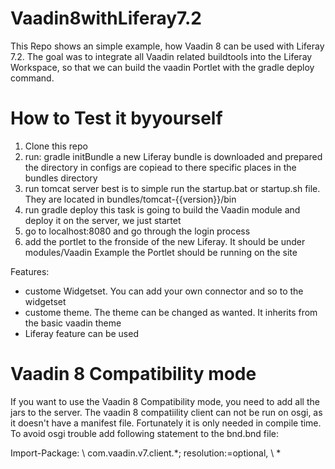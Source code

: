 # Vaadin8withLiferay7.2
This Repo shows an simple example, how Vaadin 8 can be used with Liferay 7.2. The goal was to integrate all Vaadin related buildtools into the Liferay Workspace, so that we can build the vaadin Portlet with the gradle deploy command. 

# How to Test it byyourself
1. Clone this repo
2. run: gradle initBundle
        a new Liferay bundle is downloaded and prepared
        the directory in configs are copiead to there specific places in the bundles directory
3. run tomcat server
        best is to simple run the startup.bat or startup.sh file. They are located in bundles/tomcat-{{version}}/bin
4. run gradle deploy
        this task is going to build the Vaadin module and deploy it on the server, we just startet
5. go to localhost:8080 and go through the login process
6. add the portlet to the fronside of the new Liferay. It should be under modules/Vaadin Example
        the Portlet should be running on the site

Features:
  - custome Widgetset. You can add your own connector and so to the widgetset
  - custome theme. The theme can be changed as wanted. It inherits from the basic vaadin theme
  - Liferay feature can be used

# Vaadin 8 Compatibility mode
If you want to use the Vaadin 8 Compatibility mode, you need to add all the jars to the server. The vaadin 8 compatiility client can not be run on osgi, as it doesn't have a manifest file. Fortunately it is only needed in compile time. To avoid osgi trouble add following statement to the bnd.bnd file:

Import-Package: \\
        com.vaadin.v7.client.*; resolution:=optional, \\        *
